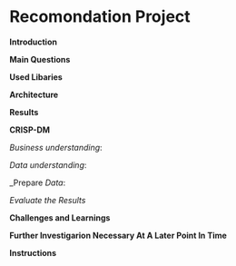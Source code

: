 # Recomondation Project

**Introduction**

**Main Questions**

**Used Libaries**

**Architecture**

**Results**

**CRISP-DM**

_Business_ _understanding_: 
	
_Data_ _understanding_: 
	
_Prepare _Data_:

_Evaluate_ _the_ _Results_

**Challenges and Learnings**

**Further Investigarion Necessary At A Later Point In Time**

**Instructions**
